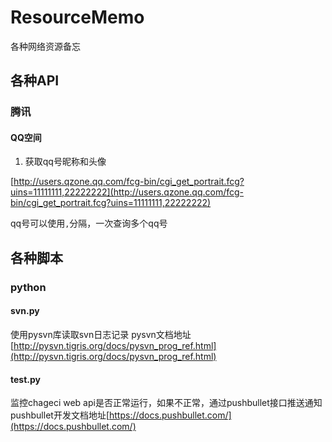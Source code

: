 # ResourceMemo
各种网络资源备忘

## 各种API

### 腾讯
#### QQ空间
1. 获取qq号昵称和头像

[http://users.qzone.qq.com/fcg-bin/cgi_get_portrait.fcg?uins=11111111,22222222](http://users.qzone.qq.com/fcg-bin/cgi_get_portrait.fcg?uins=11111111,22222222)

qq号可以使用`,`分隔，一次查询多个qq号

## 各种脚本

### python
#### svn.py
使用pysvn库读取svn日志记录
pysvn文档地址[http://pysvn.tigris.org/docs/pysvn_prog_ref.html](http://pysvn.tigris.org/docs/pysvn_prog_ref.html)  


#### test.py
监控chageci web api是否正常运行，如果不正常，通过pushbullet接口推送通知
pushbullet开发文档地址[https://docs.pushbullet.com/](https://docs.pushbullet.com/)
